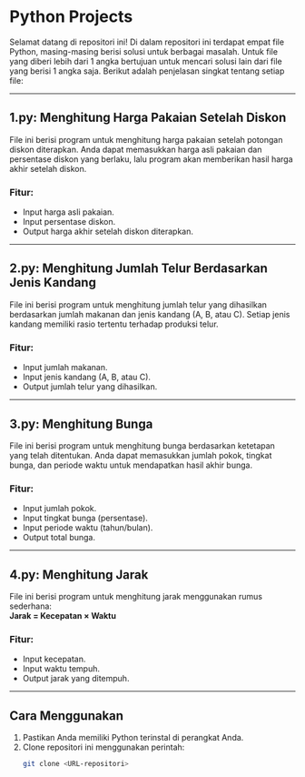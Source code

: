 # Python Projects

Selamat datang di repositori ini! Di dalam repositori ini terdapat empat file Python, masing-masing berisi solusi untuk berbagai masalah. Untuk file yang diberi lebih dari 1 angka bertujuan untuk mencari solusi lain dari file yang berisi 1 angka saja. Berikut adalah penjelasan singkat tentang setiap file:

---

## **1.py**: Menghitung Harga Pakaian Setelah Diskon
File ini berisi program untuk menghitung harga pakaian setelah potongan diskon diterapkan. Anda dapat memasukkan harga asli pakaian dan persentase diskon yang berlaku, lalu program akan memberikan hasil harga akhir setelah diskon.

### Fitur:
- Input harga asli pakaian.
- Input persentase diskon.
- Output harga akhir setelah diskon diterapkan.

---

## **2.py**: Menghitung Jumlah Telur Berdasarkan Jenis Kandang
File ini berisi program untuk menghitung jumlah telur yang dihasilkan berdasarkan jumlah makanan dan jenis kandang (A, B, atau C). Setiap jenis kandang memiliki rasio tertentu terhadap produksi telur.

### Fitur:
- Input jumlah makanan.
- Input jenis kandang (A, B, atau C).
- Output jumlah telur yang dihasilkan.

---

## **3.py**: Menghitung Bunga
File ini berisi program untuk menghitung bunga berdasarkan ketetapan yang telah ditentukan. Anda dapat memasukkan jumlah pokok, tingkat bunga, dan periode waktu untuk mendapatkan hasil akhir bunga.

### Fitur:
- Input jumlah pokok.
- Input tingkat bunga (persentase).
- Input periode waktu (tahun/bulan).
- Output total bunga.

---

## **4.py**: Menghitung Jarak
File ini berisi program untuk menghitung jarak menggunakan rumus sederhana:  
**Jarak = Kecepatan × Waktu**

### Fitur:
- Input kecepatan.
- Input waktu tempuh.
- Output jarak yang ditempuh.

---

## Cara Menggunakan
1. Pastikan Anda memiliki Python terinstal di perangkat Anda.
2. Clone repositori ini menggunakan perintah:
   ```bash
   git clone <URL-repositori>
